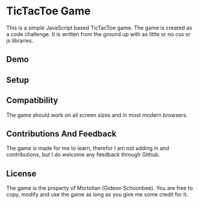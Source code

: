 # TicTacToe Game

This is a simple JavaScript based TicTacToe game. 
The game is created as a code challenge. It is written from the ground up
with as little or no css or js libraries.

## Demo



## Setup



## Compatibility

The game should work on all screen sizes and in most modern browsers.

## Contributions And Feedback

The game is made for me to learn, therefor I am not adding in and contributions, but I do
welcome any feedback through Github.

## License

The game is the property of Mortolian (Gideon Schoonbee). You are free to copy, modify and use the game
as long as you give me some credit for it.